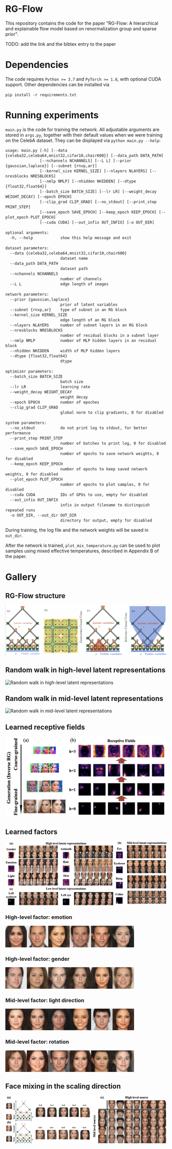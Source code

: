 # RG-Flow

This repository contains the code for the paper "RG-Flow: A hierarchical and explainable flow model based on renormalization group and sparse prior".

TODO: add the link and the bibtex entry to the paper

# Dependencies

The code requires `Python >= 3.7` and `PyTorch >= 1.6`, with optional CUDA support. Other dependencies can be installed via

`pip install -r requirements.txt`

# Running experiments

`main.py` is the code for training the network. All adjustable arguments are stored in `args.py`, together with their default values when we were training on the CelebA dataset. They can be displayed via `python main.py --help`:

```
usage: main.py [-h] [--data {celeba32,celeba64,mnist32,cifar10,chair600}] [--data_path DATA_PATH]
               [--nchannels NCHANNELS] [--L L] [--prior {gaussian,laplace}] [--subnet {rnvp,ar}]
               [--kernel_size KERNEL_SIZE] [--nlayers NLAYERS] [--nresblocks NRESBLOCKS]
               [--nmlp NMLP] [--nhidden NHIDDEN] [--dtype {float32,float64}]
               [--batch_size BATCH_SIZE] [--lr LR] [--weight_decay WEIGHT_DECAY] [--epoch EPOCH]
               [--clip_grad CLIP_GRAD] [--no_stdout] [--print_step PRINT_STEP]
               [--save_epoch SAVE_EPOCH] [--keep_epoch KEEP_EPOCH] [--plot_epoch PLOT_EPOCH]
               [--cuda CUDA] [--out_infix OUT_INFIX] [-o OUT_DIR]

optional arguments:
  -h, --help            show this help message and exit

dataset parameters:
  --data {celeba32,celeba64,mnist32,cifar10,chair600}
                        dataset name
  --data_path DATA_PATH
                        dataset path
  --nchannels NCHANNELS
                        number of channels
  --L L                 edge length of images

network parameters:
  --prior {gaussian,laplace}
                        prior of latent variables
  --subnet {rnvp,ar}    type of subnet in an RG block
  --kernel_size KERNEL_SIZE
                        edge length of an RG block
  --nlayers NLAYERS     number of subnet layers in an RG block
  --nresblocks NRESBLOCKS
                        number of residual blocks in a subnet layer
  --nmlp NMLP           number of MLP hidden layers in an residual block
  --nhidden NHIDDEN     width of MLP hidden layers
  --dtype {float32,float64}
                        dtype

optimizer parameters:
  --batch_size BATCH_SIZE
                        batch size
  --lr LR               learning rate
  --weight_decay WEIGHT_DECAY
                        weight decay
  --epoch EPOCH         number of epoches
  --clip_grad CLIP_GRAD
                        global norm to clip gradients, 0 for disabled

system parameters:
  --no_stdout           do not print log to stdout, for better performance
  --print_step PRINT_STEP
                        number of batches to print log, 0 for disabled
  --save_epoch SAVE_EPOCH
                        number of epochs to save network weights, 0 for disabled
  --keep_epoch KEEP_EPOCH
                        number of epochs to keep saved network weights, 0 for disabled
  --plot_epoch PLOT_EPOCH
                        number of epochs to plot samples, 0 for disabled
  --cuda CUDA           IDs of GPUs to use, empty for disabled
  --out_infix OUT_INFIX
                        infix in output filename to distinguish repeated runs
  -o OUT_DIR, --out_dir OUT_DIR
                        directory for output, empty for disabled
```

During training, the log file and the network weights will be saved in `out_dir`.

After the network is trained, `plot_mix_temperature.py` can be used to plot samples using mixed effective temperatures, described in Appendix B of the paper.

# Gallery

## RG-Flow structure

![RG-Flow structure](docs/structure.png)

## Random walk in high-level latent representations

![Random walk in high-level latent representations](docs/high_level_walk.gif)

## Random walk in mid-level latent representations

![Random walk in mid-level latent representations](docs/mid_level_walk.gif)

## Learned receptive fields

![Learned receptive fields](docs/RF.png)

## Learned factors

![Learned factors](docs/factors.png)

### High-level factor: emotion

![High-level factor: emotion](docs/smile_video.gif)

### High-level factor: gender

![High-level factor: gender](docs/gender_video.gif)

### Mid-level factor: light direction

![Mid-level factor: light direction](docs/projection_video.gif)

### Mid-level factor: rotation

![Mid-level factor: rotation](docs/rotation_video.gif)

## Face mixing in the scaling direction

![Face mixing in the scaling direction](docs/mix.png)

